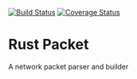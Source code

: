 [![Build Status](https://travis-ci.org/sharksforarms/rust-packet.svg?branch=master)](https://travis-ci.org/sharksforarms/rust-packet)
[![Coverage Status](https://coveralls.io/repos/github/sharksforarms/rust-packet/badge.svg?branch=master)](https://coveralls.io/github/sharksforarms/rust-packet?branch=master)

# Rust Packet

A network packet parser and builder